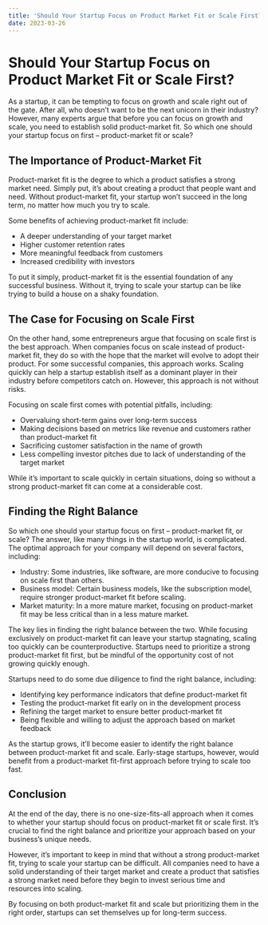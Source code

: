 ```yaml
---
title: 'Should Your Startup Focus on Product Market Fit or Scale First? '
date: 2023-03-26
---
```


# Should Your Startup Focus on Product Market Fit or Scale First?

As a startup, it can be tempting to focus on growth and scale right out of the gate. After all, who doesn’t want to be the next unicorn in their industry? However, many experts argue that before you can focus on growth and scale, you need to establish solid product-market fit. So which one should your startup focus on first – product-market fit or scale?

## The Importance of Product-Market Fit

Product-market fit is the degree to which a product satisfies a strong market need. Simply put, it’s about creating a product that people want and need. Without product-market fit, your startup won’t succeed in the long term, no matter how much you try to scale. 

Some benefits of achieving product-market fit include:

- A deeper understanding of your target market
- Higher customer retention rates
- More meaningful feedback from customers
- Increased credibility with investors

To put it simply, product-market fit is the essential foundation of any successful business. Without it, trying to scale your startup can be like trying to build a house on a shaky foundation. 

## The Case for Focusing on Scale First

On the other hand, some entrepreneurs argue that focusing on scale first is the best approach. When companies focus on scale instead of product-market fit, they do so with the hope that the market will evolve to adopt their product. For some successful companies, this approach works. Scaling quickly can help a startup establish itself as a dominant player in their industry before competitors catch on. However, this approach is not without risks.

Focusing on scale first comes with potential pitfalls, including:

- Overvaluing short-term gains over long-term success
- Making decisions based on metrics like revenue and customers rather than product-market fit
- Sacrificing customer satisfaction in the name of growth
- Less compelling investor pitches due to lack of understanding of the target market

While it’s important to scale quickly in certain situations, doing so without a strong product-market fit can come at a considerable cost.

## Finding the Right Balance

So which one should your startup focus on first – product-market fit, or scale? The answer, like many things in the startup world, is complicated. The optimal approach for your company will depend on several factors, including:

- Industry: Some industries, like software, are more conducive to focusing on scale first than others.
- Business model: Certain business models, like the subscription model, require stronger product-market fit before scaling.
- Market maturity: In a more mature market, focusing on product-market fit may be less critical than in a less mature market.

The key lies in finding the right balance between the two. While focusing exclusively on product-market fit can leave your startup stagnating, scaling too quickly can be counterproductive. Startups need to prioritize a strong product-market fit first, but be mindful of the opportunity cost of not growing quickly enough. 

Startups need to do some due diligence to find the right balance, including:

- Identifying key performance indicators that define product-market fit
- Testing the product-market fit early on in the development process
- Refining the target market to ensure better product-market fit
- Being flexible and willing to adjust the approach based on market feedback

As the startup grows, it’ll become easier to identify the right balance between product-market fit and scale. Early-stage startups, however, would benefit from a product-market fit-first approach before trying to scale too fast.

## Conclusion

At the end of the day, there is no one-size-fits-all approach when it comes to whether your startup should focus on product-market fit or scale first. It’s crucial to find the right balance and prioritize your approach based on your business’s unique needs.

However, it’s important to keep in mind that without a strong product-market fit, trying to scale your startup can be difficult. All companies need to have a solid understanding of their target market and create a product that satisfies a strong market need before they begin to invest serious time and resources into scaling.

By focusing on both product-market fit and scale but prioritizing them in the right order, startups can set themselves up for long-term success.
